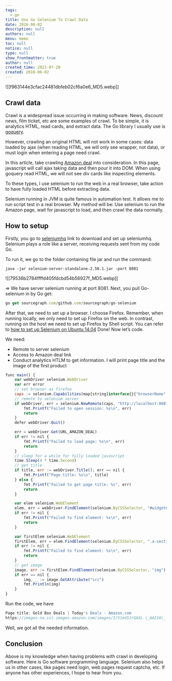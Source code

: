 ```yaml
---
tags: 
  - go
title: Use Go Selenium To Crawl Data
date: 2016-06-02
description: null
authors: null
menu: memo
toc: null
notice: null
type: null
show_frontmatter: true
author: null
created_time: 2021-07-20
created: 2016-06-02
---
```


![[f963144e3cfac24481dbfeb02cf6a0e6_MD5.webp]]

## Crawl data

Crawl is a widespread issue occurring in making software. News, discount news, film ticket, etc are some examples of crawl. To be simple, it is analytics HTML, read cards, and extract data. The Go library I usually use is [goquery](https://github.com/PuerkitoBio/goquery).

However, crawling an original HTML will not work in some cases: data loaded by ajax (when reading HTML, we will only see wrapper, not data), or must login when entering a page need crawl.

In this article, take crawling [Amazon deal](https://www.amazon.com/gp/goldbox/all-deals/ref=gbps_ftr_s-3_3022_wht_541966?ie=UTF8&*Version*=1&*entries*=0&gb_f_GB-SUPPLE=sortOrder%3ABY_SCORE%2CenforcedCategories%3A3760911%2C2335752011%2C541966&pf_rd_p=2292853022&pf_rd_s=slot-3&pf_rd_t=701&pf_rd_i=gb_all&pf_rd_m=ATVPDKIKX0DER&pf_rd_r=14CQSB5TF4GTC2RNHDAG) into consideration. In this page, javascript will call ajax taking data and then pour it into DOM. When using goquery read HTML, we will not see div cards like inspecting elements.

To these types, I use selenium to run the web in a real browser, take action to have fully loaded HTML before extracting data.

Selenium running in JVM is quite famous in automation test. It allows me to run script test in a real browser. My method will be: Use selenium to run the Amazon page, wait for javascript to load, and then crawl the data normally.

## How to setup

Firstly, you go to [seleniumhq](https://selenium.dev/downloads/) link to download and set up seleniumhq. Selenium plays a role like a server, receiving requests sent from my code Go.

To run it, we go to the folder containing file jar and run the command:


```plain_text
java -jar selenium-server-standalone-2.50.1.jar -port 8081
```

![[79536b2784ffffd405fdcbd54b56927f_MD5.webp]]


\=> We have server selenium running at port 8081.
Next, you pull Go-selenium in by Go get:

```javascript
go get sourcegraph.com/github.com/sourcegraph/go-selenium
```


After that, we need to set up a browser. I choose Firefox. Remember, when running locally, we only need to set up Firefox on the web. In contrast, running on the host we need to set up Firefox by Shell script. You can refer to [how to set up Selenium on Ubuntu 14.04](https://gist.github.com/curtismcmullan/7be1a8c1c841a9d8db2c)
Done! Now let’s code.


We need:

* Remote to server selenium
* Access to Amazon deal link
* Conduct analytics HTLM to get information. I will print page title and the image of the first product

```javascript
func main() {
    var webDriver selenium.WebDriver
    var err error
    // set browser as firefox
    caps := selenium.Capabilities(map[string]interface{}{"browserName": "firefox"})
    // remote to selenium server
    if webDriver, err = selenium.NewRemote(caps, "http://localhost:8081/wd/hub"); err != nil {
        fmt.Printf("Failed to open session: %s\n", err)
        return
    }
    defer webDriver.Quit()

    err = webDriver.Get(URL_AMAZON_DEAL)
    if err != nil {
        fmt.Printf("Failed to load page: %s\n", err)
        return
    }
    // sleep for a while for fully loaded javascript
    time.Sleep(4 * time.Second)
    // get title
    if title, err := webDriver.Title(); err == nil {
        fmt.Printf("Page title: %s\n", title)
    } else {
        fmt.Printf("Failed to get page title: %s", err)
        return
    }

    var elem selenium.WebElement
    elem, err = webDriver.FindElement(selenium.ByCSSSelector, "#widgetContent")
    if err != nil {
        fmt.Printf("Failed to find element: %s\n", err)
        return
    }

    var firstElem selenium.WebElement
    firstElem, err = elem.FindElement(selenium.ByCSSSelector, ".a-section .dealContainer")
    if err != nil {
        fmt.Printf("Failed to find element: %s\n", err)
        return
    }
    // get image
    image, err := firstElem.FindElement(selenium.ByCSSSelector, "img")
    if err == nil {
        img, _ := image.GetAttribute("src")
        fmt.Println(img)
    }
}
```


Run the code, we have

```javascript
Page title: Gold Box Deals | Today's Deals - Amazon.com
https://images-na.ssl-images-amazon.com/images/I/51eU5JrGAXL.\_AA210\_.jpg
```


Well, we got all the needed information.

## Conclusion

Above is my knowledge when having problems with crawl in developing software. Here is Go software programming language. Selenium also helps us in other cases, like pages need login, web pages request captcha, etc. If anyone has other experiences, I hope to hear from you.

